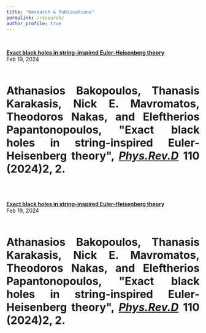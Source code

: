 ```yaml
---
title: "Research & Publications"
permalink: /research/
author_profile: true
---
```


<br>

<!-- For proper citations, refer [INSPIRE-HEP](https://inspirehep.net/authors/1613452?ui-citation-summary=true)
<br>
<br> -->

<div align="justify">

<a href="https://arxiv.org/abs/2402.12459"><b>Exact black holes in string-inspired Euler-Heisenberg theory</b></a>
<br> 
<i class="fa fa-fw fa-calendar"></i> Feb 19, 2024<br>
<br>
  <h1>Athanasios Bakopoulos, Thanasis Karakasis, Nick E. Mavromatos, <b>Theodoros Nakas</b>, and Eleftherios Papantonopoulos, "Exact black holes in string-inspired Euler-Heisenberg theory", <i><u>Phys.Rev.D</u></i> 110 (2024)2, 2.</h1>

</div>

<BR>
<br>

<div align="justify">

<a href="https://arxiv.org/abs/2402.12459"><b>Exact black holes in string-inspired Euler-Heisenberg theory</b></a>
<br> 
<i class="fa fa-fw fa-calendar"></i> Feb 19, 2024<br>
<br>
  <h1>Athanasios Bakopoulos, Thanasis Karakasis, Nick E. Mavromatos, <b>Theodoros Nakas</b>, and Eleftherios Papantonopoulos, "Exact black holes in string-inspired Euler-Heisenberg theory", <i><u>Phys.Rev.D</u></i> 110 (2024)2, 2.</h1>

</div>